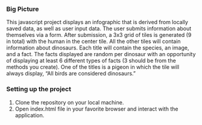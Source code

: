 
### Big Picture

This javascript project displays an infographic that is derived from locally saved data, as well as user input data. 
The user submits information about themselves via a form. After submission, a 3x3 grid of tiles is generated (9 in total) with the human in the center tile. All the other tiles will contain information about dinosaurs.
Each title will contain the species, an image, and a fact. The facts displayed are random per dinosaur with an opportunity of displaying at least 6 different types of facts (3 should be from the methods you create).
One of the titles is a pigeon in which the tile will always display, “All birds are considered dinosaurs.”


### Setting up the project

1. Clone the repository on your local machine.
2. Open index.html file in your favorite browser and interact with the application.
